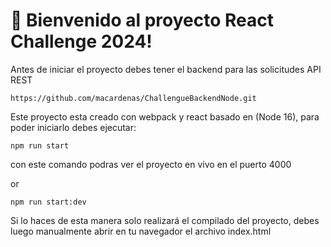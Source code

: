 # 🚀 Bienvenido al proyecto React Challenge 2024!

Antes de iniciar el proyecto debes tener el backend para las solicitudes API REST

```
https://github.com/macardenas/ChallengueBackendNode.git

```

Este proyecto esta creado con webpack y react basado en (Node 16), para poder iniciarlo debes ejecutar:

```
npm run start
```

con este comando podras ver el proyecto en vivo en el puerto 4000

or

```
npm run start:dev
```

Si lo haces de esta manera solo realizará el compilado del proyecto, debes luego manualmente abrir en tu navegador el archivo index.html
